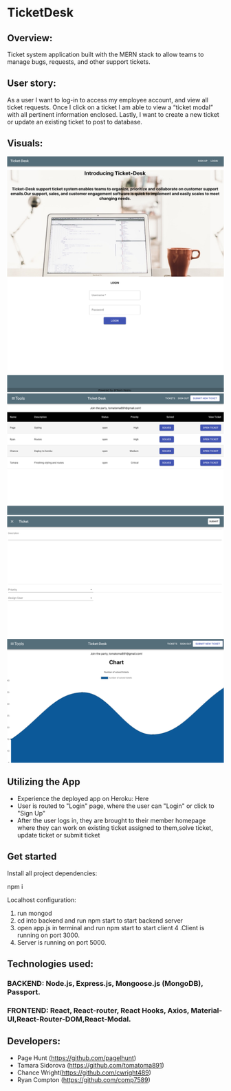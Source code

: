 # TicketDesk

## Overview: 
Ticket system application built with the MERN stack to allow teams to manage bugs, requests, and other support tickets.

## User story: 
As a user I want to log-in to access my employee account, and view all ticket requests. Once I click on a ticket I am able to view a “ticket modal” with all pertinent information enclosed. Lastly, I want to create a new ticket or update an existing ticket to post to database.

## Visuals:
![](/client/public/readme/home.png)
![](/client/public/readme/login.png)
![](/client/public/readme/main.png)
![](/client/public/readme/ticket.png)
![](/client/public/readme/chart.png)

## Utilizing the App
* Experience the deployed app on Heroku: Here 
* User is routed to "Login" page, where the user can "Login" or click to "Sign Up"
* After the user logs in, they are brought to their member homepage where they can work on existing ticket assigned to them,solve ticket, update ticket or submit ticket 

## Get started
Install all project dependencies:

npm i 

Localhost configuration:

1. run mongod 
2. cd into backend and run npm start to start backend server
3. open app.js in terminal and run npm start to start client
4 .Client is running on port 3000.
5. Server is running on port 5000.

## Technologies used:

### BACKEND: Node.js, Express.js, Mongoose.js (MongoDB), Passport.

### FRONTEND: React, React-router, React Hooks, Axios, Material-UI,React-Router-DOM,React-Modal.

## Developers: 

* Page Hunt (https://github.com/pagelhunt)
* Tamara Sidorova (https://github.com/tomatoma891)
* Chance Wright(https://github.com/cwright489)
* Ryan Compton (https://github.com/comp7589)
